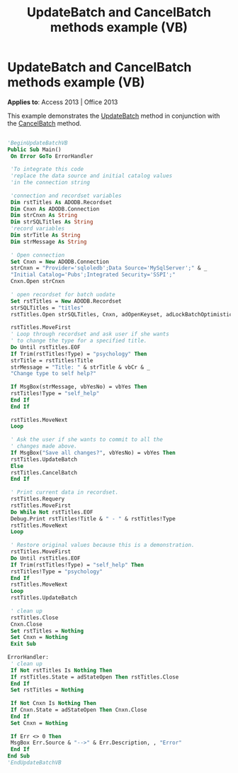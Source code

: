 ﻿---
title: UpdateBatch and CancelBatch methods example (VB)
TOCTitle: UpdateBatch and CancelBatch methods example (VB)
ms:assetid: 7efb80a1-3ec8-0747-5562-6a6c372b949b
ms:mtpsurl: https://msdn.microsoft.com/library/JJ249536(v=office.15)
ms:contentKeyID: 48545893
ms.date: 09/18/2015
mtps_version: v=office.15
---

# UpdateBatch and CancelBatch methods example (VB)


**Applies to**: Access 2013 | Office 2013

This example demonstrates the [UpdateBatch](updatebatch-method-ado.md) method in conjunction with the [CancelBatch](cancelbatch-method-ado.md) method.

```vb 
 
'BeginUpdateBatchVB 
Public Sub Main() 
 On Error GoTo ErrorHandler 
 
 'To integrate this code 
 'replace the data source and initial catalog values 
 'in the connection string 
 
 'connection and recordset variables 
 Dim rstTitles As ADODB.Recordset 
 Dim Cnxn As ADODB.Connection 
 Dim strCnxn As String 
 Dim strSQLTitles As String 
 'record variables 
 Dim strTitle As String 
 Dim strMessage As String 
 
 ' Open connection 
 Set Cnxn = New ADODB.Connection 
 strCnxn = "Provider='sqloledb';Data Source='MySqlServer';" & _ 
 "Initial Catalog='Pubs';Integrated Security='SSPI';" 
 Cnxn.Open strCnxn 
 
 ' open recordset for batch uodate 
 Set rstTitles = New ADODB.Recordset 
 strSQLTitles = "titles" 
 rstTitles.Open strSQLTitles, Cnxn, adOpenKeyset, adLockBatchOptimistic, adCmdTable 
 
 rstTitles.MoveFirst 
 ' Loop through recordset and ask user if she wants 
 ' to change the type for a specified title. 
 Do Until rstTitles.EOF 
 If Trim(rstTitles!Type) = "psychology" Then 
 strTitle = rstTitles!Title 
 strMessage = "Title: " & strTitle & vbCr & _ 
 "Change type to self help?" 
 
 If MsgBox(strMessage, vbYesNo) = vbYes Then 
 rstTitles!Type = "self_help" 
 End If 
 End If 
 
 rstTitles.MoveNext 
 Loop 
 
 ' Ask the user if she wants to commit to all the 
 ' changes made above. 
 If MsgBox("Save all changes?", vbYesNo) = vbYes Then 
 rstTitles.UpdateBatch 
 Else 
 rstTitles.CancelBatch 
 End If 
 
 ' Print current data in recordset. 
 rstTitles.Requery 
 rstTitles.MoveFirst 
 Do While Not rstTitles.EOF 
 Debug.Print rstTitles!Title & " - " & rstTitles!Type 
 rstTitles.MoveNext 
 Loop 
 
 ' Restore original values because this is a demonstration. 
 rstTitles.MoveFirst 
 Do Until rstTitles.EOF 
 If Trim(rstTitles!Type) = "self_help" Then 
 rstTitles!Type = "psychology" 
 End If 
 rstTitles.MoveNext 
 Loop 
 rstTitles.UpdateBatch 
 
 ' clean up 
 rstTitles.Close 
 Cnxn.Close 
 Set rstTitles = Nothing 
 Set Cnxn = Nothing 
 Exit Sub 
 
ErrorHandler: 
 ' clean up 
 If Not rstTitles Is Nothing Then 
 If rstTitles.State = adStateOpen Then rstTitles.Close 
 End If 
 Set rstTitles = Nothing 
 
 If Not Cnxn Is Nothing Then 
 If Cnxn.State = adStateOpen Then Cnxn.Close 
 End If 
 Set Cnxn = Nothing 
 
 If Err <> 0 Then 
 MsgBox Err.Source & "-->" & Err.Description, , "Error" 
 End If 
End Sub 
'EndUpdateBatchVB 
```


